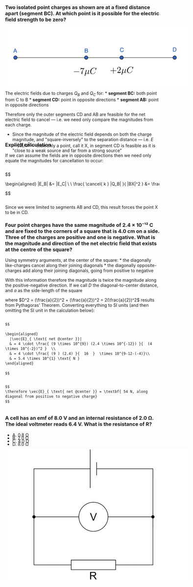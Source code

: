 <KatexIntersectionObserver2 />
<script>
  import KatexIntersectionObserver2 from "$lib/KatexIntersectionObserver2.svelte";
</script>

<div id="charges-1">

  ### Two isolated point charges as shown are at a fixed distance apart (segment BC). At which point is it possible for the electric field strength to be zero?

  <img style="margin: 0 auto;  display:flex; width: 65vw; min-width: 280px; max-width: 600px;"
        src=" https://raw.githubusercontent.com/brightowltutoring/web/main/two-charges.png"
      />

  The electric fields due to charges $Q_B$ and $Q_C$ for:
    * **segment BC:** both point from C to B
    * **segment CD:** point in opposite directions
    * **segment AB:** point in opposite directions


  Therefore only the outer segments CD and AB are feasible for the net electric field to cancel — i.e. we need only compare the magnitudes from each charge.

  - Since the magnitude of the electric field depends on both the charge magnitude, and "square-inversely" to the separation distance — i.e. $E \sim |Q|/d^2$ — then only a point, call it X, in segment CD is feasible as it is "close to a weak source and far from a strong source"



  ### Explicit calculation

  If we can assume the fields are in opposite directions then we need only equate the magnitudes for cancellation to occur:

  <div class="hScroll">

  $$

  \begin{aligned}
    |E_B| &= |E_C|  \\ \\
      \frac{  \cancel{ k } |Q_B| }{ |BX|^2 } &= \frac{  \cancel{ k } |Q_C| }{ |CX|^2 }  && \text{where X is some variable point on the interval} \\  \\
    %  \frac{ \cancelto{7 \mu C}{ |Q_B| } }{  \cancelto{2 \mu C}{ |Q_C|  }} &= \frac{   |BX|^2 }{ |CX|^2 } \\
      \therefore |BX| &= \sqrt{\frac{ 7 }{ 2} }|CX| \\ \\
      \therefore |BX| & > |CX| \\
  \end{aligned}


  $$

  </div>

  Since we were limited to segments AB and CD, this result forces the point X to be in CD.

</div>

<div id="charges-2">

  ### Four point charges have the same magnitude of 2.4 × 10⁻¹² C and are fixed to the corners of a square that is 4.0 cm on a side. Three of the charges are positive and one is negative. What is the magnitude and direction of the net electric field that exists at the centre of the square?

  Using symmetry arguments, at the center of the square:
     * the diagonally like-charges cancel along their joining diagonals
     * the diagonally opposite-charges add along their joining diagonals, going from positive to negative


  With this information therefore the magnitude is twice the magnitude along the positive-negative direction. If we call $D$ the diagonal-to-center distance, and $a$ as the side-length of the square

  where $D^2 = (\frac{a}{2})^2 +  (\frac{a}{2})^2 = 2(\frac{a}{2})^2$ results from Pythagoras' Theorem. Converting everything to SI units (and then omitting the SI unit in the calculation below):

  <div class="hScroll">

    $$

    \begin{aligned} 
      |\vec{E}_{ \text{ net @center }}| 
      & = 4 \cdot \frac{ (9 \times 10^{9}) (2.4 \times 10^{-12}) }{  (4 \times 10^{-2})^2 }  \\
      & = 4 \cdot \frac{ (9 ) (2.4) }{  16  }  \times 10^{9-12-(-4)}\\ 
      & = 5.4 \times 10^{1} \text{ N } 
    \end{aligned}

    $$

  </div>

  <div class="hScroll">

    $$
    \therefore \vec{E}_{ \text{ net @center }} = \textbf{ 54 N, along diagonal from positive to negative charge} 
    $$

  </div>

</div>

 <div id="circuits-1">

  ### A cell has an emf of 8.0 V and an internal resistance of 2.0 Ω. The ideal voltmeter reads 6.4 V. What is the resistance of R?

   - A. 0.8 Ω
   - B. 2.0 Ω
   - C. 4.0 Ω
   - D. 8.0 Ω


  <img style=" margin: 0 auto; display:flex;width: 65vw;min-width: 280px;max-width: 600px;" src="https://raw.githubusercontent.com/brightowltutoring/web/main/circuits-1.png"/>

</div>









<style>
  .hScrollB {
    overflow: auto;
    white-space: nowrap;
  }

  .hScroll {
    overflow: auto;
    white-space: nowrap;
    margin: 0 30;
    background-color: var(--correctColour);
  }

  li { 
    height:10px;

  }

</style>
